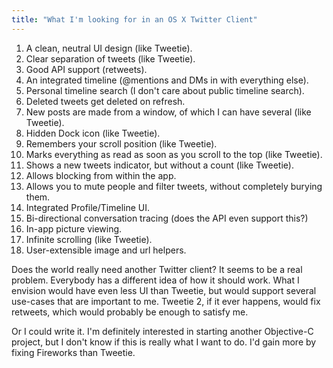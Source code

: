 ```yaml
---
title: "What I'm looking for in an OS X Twitter Client"
---
```


1. A clean, neutral UI design (like Tweetie).
2. Clear separation of tweets (like Tweetie).
3. Good API support (retweets).
4. An integrated timeline (@mentions and DMs in with everything else).
5. Personal timeline search (I don't care about public timeline search).
6. Deleted tweets get deleted on refresh.
7. New posts are made from a window, of which I can have several (like Tweetie).
8. Hidden Dock icon (like Tweetie).
9. Remembers your scroll position (like Tweetie).
10. Marks everything as read as soon as you scroll to the top (like Tweetie).
11. Shows a new tweets indicator, but without a count (like Tweetie).
12. Allows blocking from within the app.
13. Allows you to mute people and filter tweets, without completely burying them.
14. Integrated Profile/Timeline UI.
15. Bi-directional conversation tracing (does the API even support this?)
15. In-app picture viewing.
16. Infinite scrolling (like Tweetie).
17. User-extensible image and url helpers.

Does the world really need another Twitter client? It seems to be a real problem. Everybody has a different
idea of how it should work. What I envision would have even less UI than Tweetie, but would support several
use-cases that are important to me. Tweetie 2, if it ever happens, would fix retweets, which would probably
be enough to satisfy me.

Or I could write it. I'm definitely interested in starting another Objective-C project, but I don't know if
this is really what I want to do. I'd gain more by fixing Fireworks than Tweetie.

